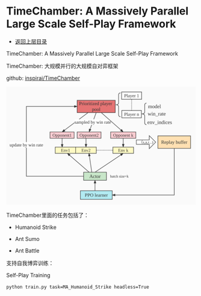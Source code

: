 # TimeChamber: A Massively Parallel Large Scale Self-Play Framework

- [返回上层目录](../time-chamber.md)

TimeChamber: A Massively Parallel Large Scale Self-Play Framework

TimeChamber: 大规模并行的大规模自对弈框架



github: [inspirai/TimeChamber](https://github.com/inspirai/TimeChamber)

![algorithm](pic/algorithm.jpg)



TimeChamber里面的任务包括了：

* Humanoid Strike

* Ant Sumo

* Ant Battle

支持自我博弈训练：

Self-Play Training

```shell
python train.py task=MA_Humanoid_Strike headless=True
```

